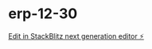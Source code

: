 # erp-12-30

[Edit in StackBlitz next generation editor ⚡️](https://stackblitz.com/~/github.com/mohammad-alqudah/erp-12-30)